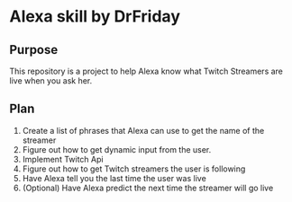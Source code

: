 <h1>Alexa skill by DrFriday </h1>

<h2>Purpose</h2>
This repository is a project to help Alexa know what Twitch Streamers are live when you ask her. 

<h2>Plan</h2>
<ol>
  <li>Create a list of phrases that Alexa can use to get the name of the streamer</li>
  <li>Figure out how to get dynamic input from the user.</li>
  <li>Implement Twitch Api</li>
  <li>Figure out how to get Twitch streamers the user is following</li>
  <li>Have Alexa tell you the last time the user was live</li>
  <li>(Optional) Have Alexa predict the next time the streamer will go live</li>
</ol>

